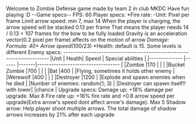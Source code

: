 Welcome to Zombie Defense
game made by team 2 in club MKDC
Have fun playing :D
		--Game specs--
	FPS: 60
	Player specs:
    *Fire rate:
  -Unit: Pixel per frame
Limit arrow speed: min 7, max 14
When the player is charging, the arrow speed will be stacked 0.13 per frame
That means the player needs 14 / 0.13 = 107 frames for the bow to be fully loaded
Gravity is an acceleration vector(0.2 pixel per frame) affects on the motion of arrow
    *Damage:
Formula: 40+ Arrow speed*(100/23)
    *Health: default is 15. Some levels is different
	Enemy specs:
*-----------------------------------------------------------------------*
|Unit      	| Health| Speed |          Special abilities	        |
|--------------	|------ |-------|-----------------------------------	|
|Zombie	   	|170	|	|				        |
|Bucket Zombie	|700	|	|				        |
|Bat	   	|400	|	|Flying, sometimes it holds other enemy |
|Werewolf  	|400	|	|					|
|Destroyer   	|1200	|	|Explode and spawn enemies when he died	|
				|Number of enemies: random(1; 3)	|
				|Destroyer can spawn itself!! with lower|
				|chance					|
	Upgrade specs:
Damage up: +18% damage per upgrade. Max 8
Fire rate up: +16% fire rate and +0.8 arrow speed per upgrade(Extra arrow's speed dont affect arrow's damage). Max 5
Shadow arrow: Help player shoot multiple arrows. The total damage of shadow arrows increases by 21% after each upgrade 
